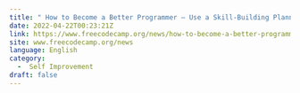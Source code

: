 ```yaml
---
title: " How to Become a Better Programmer – Use a Skill-Building Planner "
date: 2022-04-22T00:23:21Z
link: https://www.freecodecamp.org/news/how-to-become-a-better-programmer-use-a-skill-building-planner/?utm_medium=RSS&utm_source=news.12bit.vn
site: www.freecodecamp.org/news
language: English
category:
  -  Self Improvement 
draft: false
---
```

